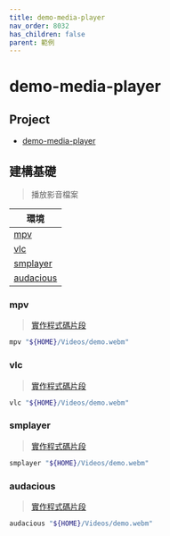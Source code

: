 ```yaml
---
title: demo-media-player
nav_order: 8032
has_children: false
parent: 範例
---
```



# demo-media-player


## Project

* [demo-media-player](https://github.com/samwhelp/note-about-menu-applet/tree/gh-pages/_demo/prototype/menu-applet/demo-application/demo-media-player)


## 建構基礎

> 播放影音檔案

| 環境 |
| --- |
| [mpv](#mpv) |
| [vlc](#vlc) |
| [smplayer](#smplayer) |
| [audacious](#audacious) |



### mpv

> [實作程式碼片段](https://github.com/samwhelp/note-about-menu-applet/blob/gh-pages/_demo/prototype/menu-applet/demo-application/demo-media-player/media-player.sh#L137-L158)

``` sh
mpv "${HOME}/Videos/demo.webm"
```


### vlc

> [實作程式碼片段](https://github.com/samwhelp/note-about-menu-applet/blob/gh-pages/_demo/prototype/menu-applet/demo-application/demo-media-player/media-player.sh#L160-L182)

``` sh
vlc "${HOME}/Videos/demo.webm"
```


### smplayer

> [實作程式碼片段](https://github.com/samwhelp/note-about-menu-applet/blob/gh-pages/_demo/prototype/menu-applet/demo-application/demo-media-player/media-player.sh#L184-L204)

``` sh
smplayer "${HOME}/Videos/demo.webm"
```


### audacious

> [實作程式碼片段](https://github.com/samwhelp/note-about-menu-applet/blob/gh-pages/_demo/prototype/menu-applet/demo-application/demo-media-player/media-player.sh#L206-L245)

``` sh
audacious "${HOME}/Videos/demo.webm"
```



